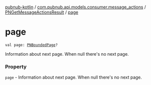 [pubnub-kotlin](../../index.md) / [com.pubnub.api.models.consumer.message_actions](../index.md) / [PNGetMessageActionsResult](index.md) / [page](./page.md)

# page

`val page: `[`PNBoundedPage`](../../com.pubnub.api.models.consumer/-p-n-bounded-page/index.md)`?`

Information about next page. When null there's no next page.

### Property

`page` - Information about next page. When null there's no next page.
